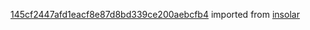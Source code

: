[145cf2447afd1eacf8e87d8bd339ce200aebcfb4](https://github.com/insolar/insolar/commit/145cf2447afd1eacf8e87d8bd339ce200aebcfb4) imported from [insolar](https://github.com/insolar/insolar)
